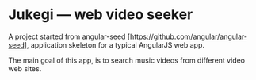 # Jukegi — web video seeker


A project started from angular-seed [https://github.com/angular/angular-seed], application skeleton for a typical AngularJS web app.

The main goal of this app, is to search music videos from different video web sites.
